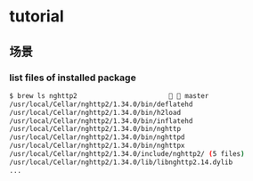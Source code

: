 

# tutorial



## 场景



### list files of installed package



```sh
$ brew ls nghttp2                         master
/usr/local/Cellar/nghttp2/1.34.0/bin/deflatehd
/usr/local/Cellar/nghttp2/1.34.0/bin/h2load
/usr/local/Cellar/nghttp2/1.34.0/bin/inflatehd
/usr/local/Cellar/nghttp2/1.34.0/bin/nghttp
/usr/local/Cellar/nghttp2/1.34.0/bin/nghttpd
/usr/local/Cellar/nghttp2/1.34.0/bin/nghttpx
/usr/local/Cellar/nghttp2/1.34.0/include/nghttp2/ (5 files)
/usr/local/Cellar/nghttp2/1.34.0/lib/libnghttp2.14.dylib
...
```









